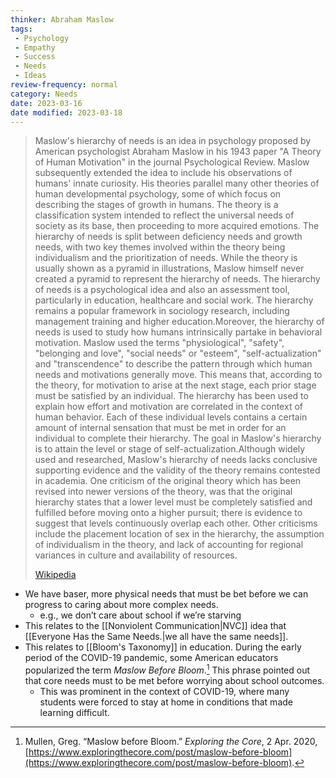 ```yaml
---
thinker: Abraham Maslow
tags:
 - Psychology
 - Empathy
 - Success
 - Needs
 - Ideas
review-frequency: normal
category: Needs
date: 2023-03-16
date modified: 2023-03-18
---
```

> Maslow's hierarchy of needs is an idea in psychology proposed by American psychologist Abraham Maslow in his 1943 paper "A Theory of Human Motivation" in the journal Psychological Review. Maslow subsequently extended the idea to include his observations of humans' innate curiosity. His theories parallel many other theories of human developmental psychology, some of which focus on describing the stages of growth in humans. The theory is a classification system intended to reflect the universal needs of society as its base, then proceeding to more acquired emotions. The hierarchy of needs is split between deficiency needs and growth needs, with two key themes involved within the theory being individualism and the prioritization of needs. While the theory is usually shown as a pyramid in illustrations, Maslow himself never created a pyramid to represent the hierarchy of needs. The hierarchy of needs is a psychological idea and also an assessment tool, particularly in education, healthcare and social work. The hierarchy remains a popular framework in sociology research, including management training and higher education.Moreover, the hierarchy of needs is used to study how humans intrinsically partake in behavioral motivation. Maslow used the terms "physiological", "safety", "belonging and love", "social needs" or "esteem", "self-actualization" and "transcendence" to describe the pattern through which human needs and motivations generally move. This means that, according to the theory, for motivation to arise at the next stage, each prior stage must be satisfied by an individual. The hierarchy has been used to explain how effort and motivation are correlated in the context of human behavior. Each of these individual levels contains a certain amount of internal sensation that must be met in order for an individual to complete their hierarchy. The goal in Maslow's hierarchy is to attain the level or stage of self-actualization.Although widely used and researched, Maslow's hierarchy of needs lacks conclusive supporting evidence and the validity of the theory remains contested in academia. One criticism of the original theory which has been revised into newer versions of the theory, was that the original hierarchy states that a lower level must be completely satisfied and fulfilled before moving onto a higher pursuit; there is evidence to suggest that levels continuously overlap each other. Other criticisms include the placement location of sex in the hierarchy, the assumption of individualism in the theory, and lack of accounting for regional variances in culture and availability of resources.
>
> [Wikipedia](https://en.wikipedia.org/wiki/Maslow's%20hierarchy%20of%20needs)

- We have baser, more physical needs that must be bet before we can progress to caring about more complex needs.
	- e.g., we don’t care about school if we’re starving
- This relates to the [[Nonviolent Communication|NVC]] idea that [[Everyone Has the Same Needs.|we all have the same needs]].
- This relates to [[Bloom's Taxonomy]] in education. During the early period of the COVID-19 pandemic, some American educators popularized the term *Maslow Before Bloom*.[^1] This phrase pointed out that core needs must to be met before worrying about school outcomes.
	- This was prominent in the context of COVID-19, where many students were forced to stay at home in conditions that made learning difficult.

[^1]: Mullen, Greg. “Maslow before Bloom.” *Exploring the Core*, 2 Apr. 2020, [https://www.exploringthecore.com/post/maslow-before-bloom](https://www.exploringthecore.com/post/maslow-before-bloom).
